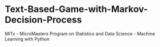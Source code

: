 # Text-Based-Game-with-Markov-Decision-Process
MITx - MicroMasters Program on Statistics and Data Science - Machine Learning with Python
